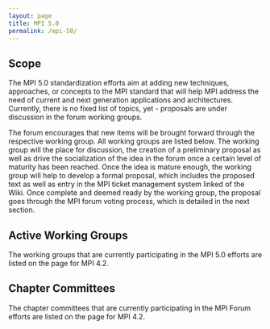 ```yaml
---
layout: page
title: MPI 5.0
permalink: /mpi-50/
---
```


## Scope

The MPI 5.0 standardization efforts aim at adding new techniques, approaches, or concepts to the MPI standard that will help MPI address the need of current and next generation applications and architectures. Currently, there is no fixed list of topics, yet - proposals are under discussion in the forum working groups.

The forum encourages that new items will be brought forward through the respective working group. All working groups are listed below. The working group will the place for discussion, the creation of a preliminary proposal as well as drive the socialization of the idea in the forum once a certain level of maturity has been reached. Once the idea is mature enough, the working group will help to develop a formal proposal, which includes the proposed text as well as entry in the MPI ticket management system linked of the Wiki. Once complete and deemed ready by the working group, the proposal goes through the MPI forum voting process, which is detailed in the next section.


## Active Working Groups

The working groups that are currently participating in the MPI 5.0 efforts are listed on the page for MPI 4.2.


## Chapter Committees

The chapter committees that are currently participating in the MPI Forum efforts are listed on the page for MPI 4.2.


